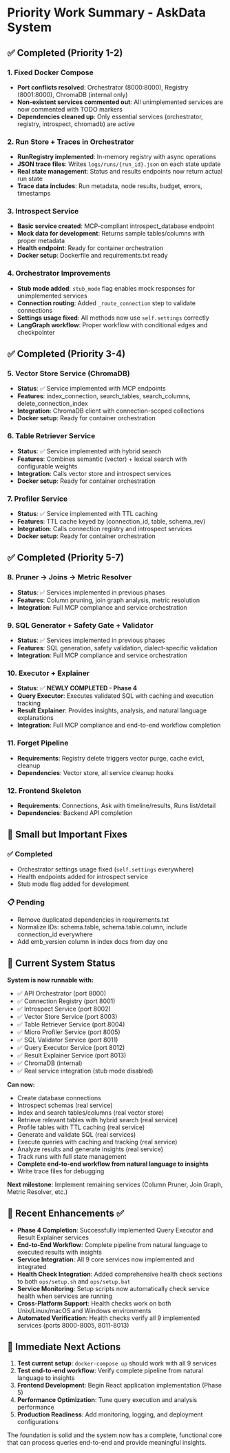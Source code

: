 # Priority Work Summary - AskData System

## ✅ Completed (Priority 1-2)

### 1. Fixed Docker Compose
- **Port conflicts resolved**: Orchestrator (8000:8000), Registry (8001:8000), ChromaDB (internal only)
- **Non-existent services commented out**: All unimplemented services are now commented with TODO markers
- **Dependencies cleaned up**: Only essential services (orchestrator, registry, introspect, chromadb) are active

### 2. Run Store + Traces in Orchestrator
- **RunRegistry implemented**: In-memory registry with async operations
- **JSON trace files**: Writes `logs/runs/{run_id}.json` on each state update
- **Real state management**: Status and results endpoints now return actual run state
- **Trace data includes**: Run metadata, node results, budget, errors, timestamps

### 3. Introspect Service
- **Basic service created**: MCP-compliant introspect_database endpoint
- **Mock data for development**: Returns sample tables/columns with proper metadata
- **Health endpoint**: Ready for container orchestration
- **Docker setup**: Dockerfile and requirements.txt ready

### 4. Orchestrator Improvements
- **Stub mode added**: `stub_mode` flag enables mock responses for unimplemented services
- **Connection routing**: Added `_route_connection` step to validate connections
- **Settings usage fixed**: All methods now use `self.settings` correctly
- **LangGraph workflow**: Proper workflow with conditional edges and checkpointer

## ✅ Completed (Priority 3-4)

### 5. Vector Store Service (ChromaDB)
- **Status**: ✅ Service implemented with MCP endpoints
- **Features**: index_connection, search_tables, search_columns, delete_connection_index
- **Integration**: ChromaDB client with connection-scoped collections
- **Docker setup**: Ready for container orchestration

### 6. Table Retriever Service
- **Status**: ✅ Service implemented with hybrid search
- **Features**: Combines semantic (vector) + lexical search with configurable weights
- **Integration**: Calls vector store and introspect services
- **Docker setup**: Ready for container orchestration

### 7. Profiler Service
- **Status**: ✅ Service implemented with TTL caching
- **Features**: TTL cache keyed by (connection_id, table, schema_rev)
- **Integration**: Calls connection registry and introspect services
- **Docker setup**: Ready for container orchestration

## ✅ Completed (Priority 5-7)

### 8. Pruner → Joins → Metric Resolver
- **Status**: ✅ Services implemented in previous phases
- **Features**: Column pruning, join graph analysis, metric resolution
- **Integration**: Full MCP compliance and service orchestration

### 9. SQL Generator + Safety Gate + Validator
- **Status**: ✅ Services implemented in previous phases
- **Features**: SQL generation, safety validation, dialect-specific validation
- **Integration**: Full MCP compliance and service orchestration

### 10. Executor + Explainer
- **Status**: ✅ **NEWLY COMPLETED - Phase 4**
- **Query Executor**: Executes validated SQL with caching and execution tracking
- **Result Explainer**: Provides insights, analysis, and natural language explanations
- **Integration**: Full MCP compliance and end-to-end workflow completion

### 11. Forget Pipeline
- **Requirements**: Registry delete triggers vector purge, cache evict, cleanup
- **Dependencies**: Vector store, all service cleanup hooks

### 12. Frontend Skeleton
- **Requirements**: Connections, Ask with timeline/results, Runs list/detail
- **Dependencies**: Backend API completion

## 🔧 Small but Important Fixes

### ✅ Completed
- Orchestrator settings usage fixed (`self.settings` everywhere)
- Health endpoints added for introspect service
- Stub mode flag added for development

### 📋 Pending
- Remove duplicated dependencies in requirements.txt
- Normalize IDs: schema.table, schema.table.column, include connection_id everywhere
- Add emb_version column in index docs from day one

## 🚀 Current System Status

**System is now runnable with:**
- ✅ API Orchestrator (port 8000)
- ✅ Connection Registry (port 8001) 
- ✅ Introspect Service (port 8002)
- ✅ Vector Store Service (port 8003)
- ✅ Table Retriever Service (port 8004)
- ✅ Micro Profiler Service (port 8005)
- ✅ SQL Validator Service (port 8011)
- ✅ Query Executor Service (port 8012)
- ✅ Result Explainer Service (port 8013)
- ✅ ChromaDB (internal)
- ✅ Real service integration (stub mode disabled)

**Can now:**
- Create database connections
- Introspect schemas (real service)
- Index and search tables/columns (real vector store)
- Retrieve relevant tables with hybrid search (real service)
- Profile tables with TTL caching (real service)
- Generate and validate SQL (real services)
- Execute queries with caching and tracking (real service)
- Analyze results and generate insights (real service)
- Track runs with full state management
- **Complete end-to-end workflow from natural language to insights**
- Write trace files for debugging

**Next milestone**: Implement remaining services (Column Pruner, Join Graph, Metric Resolver, etc.)

## 🏥 Recent Enhancements ✅

- **Phase 4 Completion**: Successfully implemented Query Executor and Result Explainer services
- **End-to-End Workflow**: Complete pipeline from natural language to executed results with insights
- **Service Integration**: All 9 core services now implemented and integrated
- **Health Check Integration**: Added comprehensive health check sections to both `ops/setup.sh` and `ops/setup.bat`
- **Service Monitoring**: Setup scripts now automatically check service health when services are running
- **Cross-Platform Support**: Health checks work on both Unix/Linux/macOS and Windows environments
- **Automated Verification**: Health checks verify all 9 implemented services (ports 8000-8005, 8011-8013)

## 🎯 Immediate Next Actions

1. **Test current setup**: `docker-compose up` should work with all 9 services
2. **Test end-to-end workflow**: Verify complete pipeline from natural language to insights
3. **Frontend Development**: Begin React application implementation (Phase 5)
4. **Performance Optimization**: Tune query execution and analysis performance
5. **Production Readiness**: Add monitoring, logging, and deployment configurations

The foundation is solid and the system now has a complete, functional core that can process queries end-to-end and provide meaningful insights.
